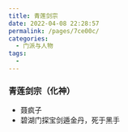 ```yaml
---
title: 青莲剑宗
date: 2022-04-08 22:28:57
permalink: /pages/7ce00c/
categories:
  - 门派与人物
tags:
  - 
---
```

### 青莲剑宗（化神）

- 聂疯子
- 碧湖门探宝剑遁金丹，死于黑手
